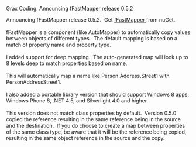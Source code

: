 Grax Coding: Announcing fFastMapper release 0.5.2

Announcing fFastMapper release 0.5.2. &nbsp;Get <a href="http://www.nuget.org/packages?q=ffastmapper" target="_blank">fFastMapper </a>from nuGet.<br />
<br />
fFastMapper is a component (like AutoMapper) to automatically copy values between objects of different types. &nbsp;The default mapping is based on a match of property name and property type.<br />
<br />
I added support for deep mapping. &nbsp;The auto-generated map will look up to 8 levels deep to match properties based on name. <br />
<br />
This will automatically map a name like Person.Address.Street1 with PersonAddressStreet1.<br />
<br />
I also added a portable library version that should support Windows 8 apps, Windows Phone 8, .NET 4.5, and Silverlight 4.0 and higher.<br />
<br />
This version does not match class properties by default. &nbsp;Version 0.5.0 copied the reference resulting in the same reference being in the source and the destination. &nbsp;If you do choose to create a map between properties of the same class type, be aware that it will be the reference being copied, resulting in the same object reference in the source and the copy.<br />
